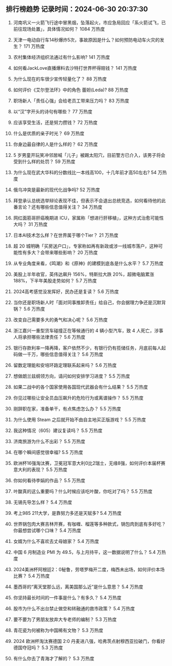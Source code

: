 
## 排行榜趋势 记录时间：2024-06-30 20:37:30
  
  1. 河南巩义一火箭飞行途中冒黑烟，坠落起火，市应急局回应「系火箭试飞，已前往现场处置」，具体情况如何？ 1084 万热度
    
  2. 天津一电动自行车14秒爆炸5次，事故原因是什么？如何预防电动车火灾的发生？ 171 万热度
    
  3. 农村集体经济组织法通过有什么影响? 141 万热度
    
  4. 如何看JackLove直播爆料去沙特打世界杯得赔钱？ 141 万热度
    
  5. 为什么现在的车很少宣传轻量化了？ 88 万热度
    
  6. 如何评价《艾尔登法环》中的角色 蕾妲(Leda)? 88 万热度
    
  7. 职场新人「责任心强」会给老员工带来压力吗？ 83 万热度
    
  8. 以“汉”字开头的诗句有哪些？ 77 万热度
    
  9. 应该享受生活，还是努力攒钱？ 72 万热度
    
  10. 什么是优质的亲子时光？ 69 万热度
    
  11. 你身边最自律的人是什么样的？ 62 万热度
    
  12. 5 岁男童开玩笑冲邻居喊「儿子」被踢太阳穴，目前警方已介入，该男子将会受到什么样的处罚？ 59 万热度
    
  13. 为什么现在武大华科的分数线比一本线高100，十几年前才高50左右? 54 万热度
    
  14. 俄乌冲突是最新的现代化战争吗? 52 万热度
    
  15. 拜登承认总统选举辩论表现不佳，但表示不会退出总统竞选，如何看待他的此番言论？还有哪些信息值得关注？ 34 万热度
    
  16. 网红面筋哥肝癌晚期进 ICU，家属称「想进行肝移植」，这种方式治愈可能性大吗？ 31 万热度
    
  17. 日本AI技术怎么样？在世界属于哪个Tier？ 21 万热度
    
  18. 超 20 城明确「买房送户口」，专家称如再有新政或涉一线城市落户，这种可能性有多大？会带来哪些影响？ 20 万热度
    
  19. 从专业角度来看，《鸣潮》和《原神》的建模到底各是什么水平？ 5.7 万热度
    
  20. 美股上半年收官，英伟达飙升 156%，特斯拉大跌 20%，超微电脑累涨 188%，下半年美股走势如何？ 5.7 万热度
    
  21. 2024高考感觉没发挥好，民办还是复读？ 5.6 万热度
    
  22. 当你还是职场新人时「面对同事推卸责任」给自己，你会据理力争还是沉默背锅？ 5.6 万热度
    
  23. 改变自己需要多大的勇气和决心呢？ 5.6 万热度
    
  24. 浙江嘉兴一重型货车碰撞正在等候通行的 4 辆小型汽车，致 4 人死亡，涉事人将承担哪些法律责任？ 5.6 万热度
    
  25. 银行存款利率一降再降，客户依然不少，有银行仍有揽储任务，月底前每人起码做一千万，哪些信息值得关注？ 5.6 万热度
    
  26. 留数定理能和安培环路定理联系起来吗？ 5.6 万热度
    
  27. 想做朗兰兹纲领方向，请问如何安排学习进度？ 5.5 万热度
    
  28. 如果二战中的各个国家使用各国现代武器会有什么结果？ 5.5 万热度
    
  29. 你见过哪些让安全员血压飙升的危险行为或离谱操作？ 5.5 万热度
    
  30. 刚辞职在家，准备单干，有点焦虑怎么办？ 5.5 万热度
    
  31. 为什么使用 Steam 之后就开始不由自主地买正版游戏？ 5.5 万热度
    
  32. 我这种情况（605）建议复读吗？ 5.5 万热度
    
  33. 济南旅游为什么不出彩？ 5.5 万热度
    
  34. 在哪个瞬间感觉很幸福? 5.5 万热度
    
  35. 欧洲杯16强淘汰赛，卫冕冠军意大利0比2瑞士，无缘8强，如何评价本届杯赛意大利的表现？ 5.5 万热度
    
  36. 你如何看待李娟的作品？ 5.5 万热度
    
  37. 叶酸真的这么重要吗？什么时候应该吃叶酸，你吃对了吗？ 5.5 万热度
    
  38. 无锡先导怎么样？ 5.4 万热度
    
  39. 考上985  211大学，是靠努力多还是天赋多? 5.4 万热度
    
  40. 世界锅包肉大赛吉林开赛，有咖喱、榴莲等多种款式，锅包肉到底有多好吃？你最想尝试哪个口味？ 5.4 万热度
    
  41. 女婿为什么不喜欢去丈母娘家？ 5.4 万热度
    
  42. 中国 6 月制造业 PMI 为 49.5，与上月持平，这一数据说明了什么？ 5.4 万热度
    
  43. 2024美洲杯阿根廷2：0秘鲁，劳塔罗梅开二度，梅西未出场，如何评价本场比赛？ 5.4 万热度
    
  44. 墨西哥的“离天堂那么远，离美国那么近”是什么意思？ 5.4 万热度
    
  45. 你坚持最长时间的一件事是什么？有多久？ 5.4 万热度
    
  46. 股市为什么不出台禁止做空和转融通的救市政策？ 5.4 万热度
    
  47. 要不要为了男朋友放弃大专老师的编制？ 5.3 万热度
    
  48. 青花瓷为何被称为中国稀有文物？ 5.3 万热度
    
  49. 2024 欧洲杯淘汰赛德国 2:0 丹麦进八强，哈弗茨点射穆西亚拉破门，你看好德国夺冠吗？ 5.3 万热度
    
  50. 有什么你去了青海才了解的？ 5.3 万热度
    